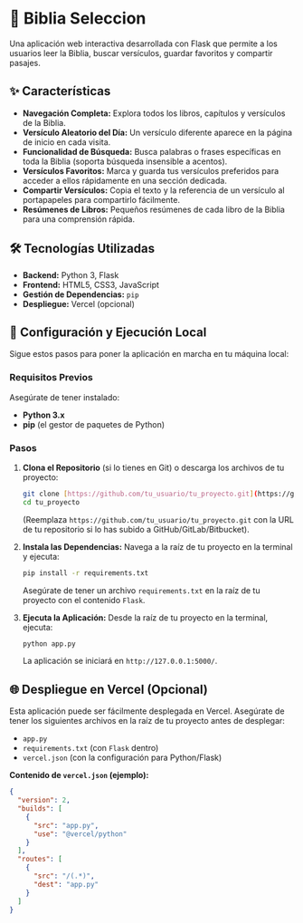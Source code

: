 # 📖 Biblia Seleccion

Una aplicación web interactiva desarrollada con Flask que permite a los usuarios leer la Biblia, buscar versículos, guardar favoritos y compartir pasajes.

## ✨ Características

* **Navegación Completa:** Explora todos los libros, capítulos y versículos de la Biblia.
* **Versículo Aleatorio del Día:** Un versículo diferente aparece en la página de inicio en cada visita.
* **Funcionalidad de Búsqueda:** Busca palabras o frases específicas en toda la Biblia (soporta búsqueda insensible a acentos).
* **Versículos Favoritos:** Marca y guarda tus versículos preferidos para acceder a ellos rápidamente en una sección dedicada.
* **Compartir Versículos:** Copia el texto y la referencia de un versículo al portapapeles para compartirlo fácilmente.
* **Resúmenes de Libros:** Pequeños resúmenes de cada libro de la Biblia para una comprensión rápida.

## 🛠️ Tecnologías Utilizadas

* **Backend:** Python 3, Flask
* **Frontend:** HTML5, CSS3, JavaScript
* **Gestión de Dependencias:** `pip`
* **Despliegue:** Vercel (opcional)

## 🚀 Configuración y Ejecución Local

Sigue estos pasos para poner la aplicación en marcha en tu máquina local:

### **Requisitos Previos**

Asegúrate de tener instalado:

* **Python 3.x**
* **pip** (el gestor de paquetes de Python)

### **Pasos**

1.  **Clona el Repositorio** (si lo tienes en Git) o descarga los archivos de tu proyecto:
    ```bash
    git clone [https://github.com/tu_usuario/tu_proyecto.git](https://github.com/tu_usuario/tu_proyecto.git)
    cd tu_proyecto
    ```
    (Reemplaza `https://github.com/tu_usuario/tu_proyecto.git` con la URL de tu repositorio si lo has subido a GitHub/GitLab/Bitbucket).

2.  **Instala las Dependencias:**
    Navega a la raíz de tu proyecto en la terminal y ejecuta:
    ```bash
    pip install -r requirements.txt
    ```
    Asegúrate de tener un archivo `requirements.txt` en la raíz de tu proyecto con el contenido `Flask`.

3.  **Ejecuta la Aplicación:**
    Desde la raíz de tu proyecto en la terminal, ejecuta:
    ```bash
    python app.py
    ```
    La aplicación se iniciará en `http://127.0.0.1:5000/`.

## 🌐 Despliegue en Vercel (Opcional)

Esta aplicación puede ser fácilmente desplegada en Vercel. Asegúrate de tener los siguientes archivos en la raíz de tu proyecto antes de desplegar:

* `app.py`
* `requirements.txt` (con `Flask` dentro)
* `vercel.json` (con la configuración para Python/Flask)

**Contenido de `vercel.json` (ejemplo):**
```json
{
  "version": 2,
  "builds": [
    {
      "src": "app.py",
      "use": "@vercel/python"
    }
  ],
  "routes": [
    {
      "src": "/(.*)",
      "dest": "app.py"
    }
  ]
}